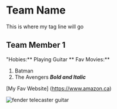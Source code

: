 # Team Name
This is where my tag line will go

## Team Member 1
"Hobies:** Playing Guitar
** Fav Movies:**
1. Batman
2. The Avengers
***Bold and Italic***

[My Fav Website] (https://www.amazon.ca)

![fender telecaster guitar](img/tele.jpg)